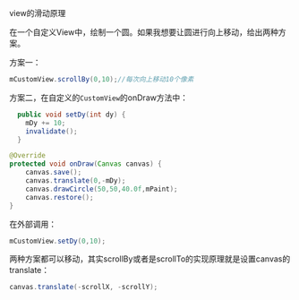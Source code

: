 view的滑动原理

在一个自定义View中，绘制一个圆。如果我想要让圆进行向上移动，给出两种方案。

方案一：

```java
mCustomView.scrollBy(0,10);//每次向上移动10个像素
```

方案二，在自定义的`CustomView`的onDraw方法中：

```java
  public void setDy(int dy) {
    mDy += 10;
    invalidate();
  }

@Override
protected void onDraw(Canvas canvas) {
    canvas.save();
    canvas.translate(0,-mDy);
    canvas.drawCircle(50,50,40.0f,mPaint);
    canvas.restore();
}
```

在外部调用：

```java
mCustomView.setDy(0,10);
```

两种方案都可以移动，其实scrollBy或者是scrollTo的实现原理就是设置canvas的translate：

```java
canvas.translate(-scrollX, -scrollY);
```

